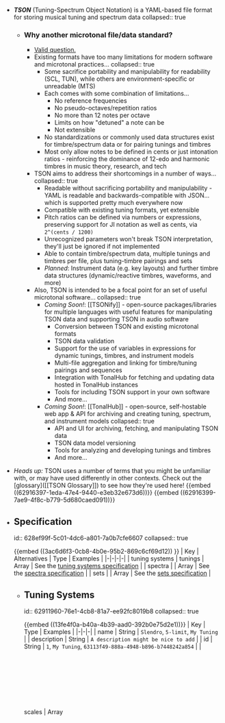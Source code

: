 - ***TSON*** (Tuning-Spectrum Object Notation) is a YAML-based file format for storing musical tuning and spectrum data
  collapsed:: true
	- ### Why another microtonal file/data standard?
		- [Valid question.](((629168a2-5251-438a-983c-1c1a993aeaeb)))
		- Existing formats have too many limitations for modern software and microtonal practices...
		  collapsed:: true
			- Some sacrifice portability and manipulability for readability (SCL, TUN), while others are environment-specific or unreadable (MTS)
			- Each comes with some combination of limitations...
				- No reference frequencies
				- No pseudo-octaves/repetition ratios
				- No more than 12 notes per octave
				- Limits on how "detuned" a note can be
				- Not extensible
			- No standardizations or commonly used data structures exist for timbre/spectrum data or for pairing tunings and timbres
			- Most only allow notes to be defined in cents or just intonation ratios - reinforcing the dominance of 12-edo and harmonic timbres in music theory, research, and tech
		- TSON aims to address their shortcomings in a number of ways...
		  collapsed:: true
			- Readable without sacrificing portability and manipulability - YAML is readable and backwards-compatible with JSON... which is supported pretty much everywhere now
			- Compatible with existing tuning formats, yet extensible
			- Pitch ratios can be defined via numbers or expressions, preserving support for JI notation as well as cents, via `2^(cents / 1200)`
			- Unrecognized parameters won't break TSON interpretation, they'll just be ignored if not implemented
			- Able to contain timbre/spectrum data, multiple tunings and timbres per file, plus tuning-timbre pairings and sets
			- *Planned*: Instrument data (e.g. key layouts) and further timbre data structures (dynamic/reactive timbres, waveforms, and more)
		- Also, TSON is intended to be a focal point for an set of useful microtonal software...
		  collapsed:: true
			- *Coming Soon!*: [[TSONify]] - open-source packages/libraries for multiple languages with useful features for manipulating TSON data and supporting TSON in audio software
				- Conversion between TSON and existing microtonal formats
				- TSON data validation
				- Support for the use of variables in expressions for dynamic tunings, timbres, and instrument models
				- Multi-file aggregation and linking for timbre/tuning pairings and sequences
				- Integration with TonalHub for fetching and updating data hosted in TonalHub instances
				- Tools for including TSON support in your own software
				- And more...
			- *Coming Soon!*: [[TonalHub]] - open-source, self-hostable web app & API for archiving and creating tuning, spectrum, and instrument models
			  collapsed:: true
				- API and UI for archiving, fetching, and manipulating TSON data
				- TSON data model versioning
				- Tools for analyzing and developing tunings and timbres
				- And more...
- *Heads up:* TSON uses a number of terms that you might be unfamiliar with, or may have used differently in other contexts. Check out the [glossary]([[TSON Glossary]]) to see how they're used here!
  {{embed ((62916397-1eda-47e4-9440-e3eb32e673d6))}}
  {{embed ((62916399-7ae9-4f8c-b779-5d680caed091))}}
- ## Specification
  id:: 628ef99f-5c01-4dc6-a801-7a0b7cfe6607
  collapsed:: true
  
  {{embed ((3ac6d6f3-0cb8-4b0e-95b2-869c6cf69d12)) }}
  | Key | Alternatives | Type | Examples |
  |-|-|-|-|
  | tuning systems | tunings | Array <Object> | See the [tuning systems specification](((62911960-76e1-4cb8-81a7-ee92fc8019b8))) |
  | spectra | | Array <Object> | See the [spectra specification](((6291b083-cb55-4961-8a93-e977afd6dc98))) |
  | sets | | Array <Object> | See the [sets specification](((6291b0c2-024a-45e7-86dc-4d149993c94e))) |
	- ## Tuning Systems
	  id:: 62911960-76e1-4cb8-81a7-ee92fc8019b8
	  collapsed:: true
	  
	  {{embed ((13fe4f0a-b40a-4b39-aad0-392b0e75d2e1))}}
	  | Key | Type | Examples |
	  |-|-|-|
	  | name | String | `Slendro`, `5-limit`, `My Tuning` |
	  | description | String | `A description might be nice to add` |
	  | id | String | `1`, `My Tuning`, `63113f49-888a-4948-b896-b7448242a854` |
	  | scales | Array <Object> | See the [scales specification](((629122d9-4089-4ca0-80af-bf8540b22d82))) |
	  An `id` must be defined, and it must be a unique value that isn't used by any other tuning systems.
	  
	  The only other required parameters are the [reference](((632cd327-c00a-41e2-9a4c-e99fb6fde7c9))) object and the [notes](((62918617-11a6-4911-abd6-d068605aaa73))) array.
		- ## Scales
		  id:: 629122d9-4089-4ca0-80af-bf8540b22d82
		  {{embed ((6296869a-0c5b-487b-af9c-dfca96eacf1d))}} 
		  The only required parameter is `notes`.
		  | Key | Alternatives | Type | Examples |
		  |-|-|-|-|
		  | reference | | Object | See the [reference specification](((632cd327-c00a-41e2-9a4c-e99fb6fde7c9))) |
		  | [repeat ratio](((6291924c-5500-456e-9cca-6a138f6e16c6))) | repeat | [Expression](((629146bc-6e1e-4a00-b2a0-5c205cfb23c6))), Number | `3^(7/3)`, `2.1` |
		  | [max frequency](((6291bc28-1b8c-4517-b0b8-d8a6d001ce91))) | max, maximum | String, Number | `666 Hz`, `20000` |
		  | [min frequency](((6296c474-695c-450e-9ecb-d0c2fac4ad30))) | min, minimum | String, Number | `66.6 Hz`, `20.0` |
		  | notes | | Array<[Expression](((629146bc-6e1e-4a00-b2a0-5c205cfb23c6))), Object> | See the [notes specification](((62918617-11a6-4911-abd6-d068605aaa73))) |
		  | [spectrum](((62f2aa52-4de4-4e95-8e5a-a90fa4f99e4e))) | | String | `7`, `My Spectrum` |
		-
		- ## Reference
		  id:: 632cd327-c00a-41e2-9a4c-e99fb6fde7c9
		  Because the scale's notes are defined as ratios relative to a [root](((62919617-9d52-416c-be4f-c72edbbbda0f))), a [reference frequency](((62919254-679c-4edd-aacc-105fc45c85b2))) is used to map real frequency values onto each of the notes.
		  
		  See the ((9ca5419f-19dc-4ba9-a131-4b3891639697)) section for more info and examples!
		  | Key | Type | Examples |
		  |-|-|-|-|
		  | [frequency](((62918b58-f893-48c9-b530-4102f7f3c173))) | String, Number | `440 Hz`, `500` |
		  | [note](((62919243-8c47-4050-b49c-ca654d73e36b))) | String | `A#`, `Dax`, `7` |
		  {{embed ((4899ac1f-4ff7-4a70-815f-19fcac761588))}}
		-
		- ## Notes
		  id:: 62918617-11a6-4911-abd6-d068605aaa73
		  {{embed ((6291c175-343a-4c3b-9fc7-f20c479ddbef))}} 
		  | Key | Alternatives | Type | Examples |
		  |-|-|-|-|
		  | [frequency ratio](((62918b58-f893-48c9-b530-4102f7f3c173))) | ratio | [Expression](((629146bc-6e1e-4a00-b2a0-5c205cfb23c6))) | `1.557`, `3^(1.3/13)` |
		  | name | | String | `A#`, `Dax`, `7` |
		  {{embed ((fe32a44a-6de1-4888-8d38-f33ba4a3187f))}}
	- ## Spectra
	  id:: 6291b083-cb55-4961-8a93-e977afd6dc98
	  collapsed:: true
	  {{embed ((62f3497b-ac78-49d3-8971-12db0df8a53c))}}
	  | Key | Alternatives | Type | Examples |
	  |-|-|-|-|
	  | name | | String | `Violin`, `Inharmonic #3` |
	  | description | | String | `Some description` |
	  | id | | String | `1`, `My Spectrum` |
	  | partial distribution | partials | Array <Object> | See the [partials specification](((629122d9-4089-4ca0-80af-bf8540b22d82))) |
	  An `id` must be defined, and it must be a unique value that isn't used by any other spectra.
		- ## Partial Distribution
		  
		  The **partials** array contains the spectrum's [partial distribution](((629bee65-cf76-4a03-a0e9-4862024c7d4e))).
		  
		  Each partial is represented by an object containing a [frequency ratio](((62918b58-f893-48c9-b530-4102f7f3c173))) and an [amplitude weight](((63111de0-f636-40c4-8c5f-da2c9164619b))).
		  | Key | Alternatives | Type |
		  |-|-|-|
		  | frequency ratio | ratio | [Expression](((629146bc-6e1e-4a00-b2a0-5c205cfb23c6))) |
		  | amplitude weight | weight | [Expression](((629146bc-6e1e-4a00-b2a0-5c205cfb23c6))) |
	- ## Sets
	  id:: 6291b0c2-024a-45e7-86dc-4d149993c94e
	  collapsed:: true
	  
	  {{embed ((63113e04-b1ed-4f89-b615-b012672760d2))}}
	  | Key | Type | Examples |
	  |-|-|-|-|
	  | id | String | `7`,  `My Set`, `63113f49-888a-4948-b896-b7448242a854`|
	  | name | String | `Composition 5` |
	  | description | String | `Some description` |
	  | members | Array <Object> | See the [set members specification](((63113f49-888a-4948-b896-b7448242a854))) |
	  An `id` must be defined, and it must be a unique value that isn't used by any other sets.
		- ## Set Members
		  id:: 63113f49-888a-4948-b896-b7448242a854
		  
		  Set members can reference a tuning system, a spectrum, or both.
		  
		  If both are defined, you can also provide a boolean, `override scale spectra`, which determines whether the spectrum defined in the set member should be used instead of any spectra that are declared in the tuning's scales.
		  
		  To include a spectrum or tuning in a set, the tuning or spectra must be defined in their respective arrays, and you must reference its `id` parameter, which must be a unique value.
		  
		  | Key | Alternatives | Type | Examples |
		  |-|-|-|-|
		  | tuning system | tuning | String | `1`, `My Special Tuning` |
		  | spectrum | | String | `1`, `My Special Spectrum` |
		  | override scale spectra | | Boolean | `true`, `false` |
	- ## Example TSONs
	  collapsed:: true
		- ```yaml
		  Tuning Systems
		    - name: 12edo
		      scales
		        - reference frequency: 440 hz
		          repeat ratio: 2.0
		          notes
		            - frequency ratio: 1
		              name: A
		            - ratio: 2^(1/12)
		              name: [ A#, Bb ]
		            # etc...
		    - name: JI - BP-edo
		      scales
		        - reference: 440
		          repeat: 2
		          max frequency: 880 hz
		          notes
		            - ratio: 3/2
		            	name: ref
		            - [ 4/3, 5/3 ]
		            # etc...
		        - reference: 880
		          repeat: 3
		          min: 880
		          notes
		            - 3^(1/13)
		            # etc...
		  
		  Spectra
		    - name: harmonic
		      overtones
		        - frequency ratio: 1
		          amplitude weight: 1
		        - ratio: 2
		          weight: 1/2
		        # etc...
		      # TBD
		      # - noise profile
		  
		  Instruments
		    # TBD
		    
		  Sets
		    # TBD
		  ```
- ## Understanding and Using TSON
  id:: 6291b7d7-25fc-4c5b-9a69-31565e1b89d8
  collapsed:: true
	- TSON is designed to hold [Tuning Systems](((62911960-76e1-4cb8-81a7-ee92fc8019b8))), [Spectra](((6291b083-cb55-4961-8a93-e977afd6dc98))), and [Sets](((6291b0c2-024a-45e7-86dc-4d149993c94e)))
	  id:: 3ac6d6f3-0cb8-4b0e-95b2-869c6cf69d12
	  
	  At the top level, TSON is just arrays of each.
	- ### Understanding Tuning Systems and Scales
	  id:: 9ca5419f-19dc-4ba9-a131-4b3891639697
	  collapsed:: true
		- In TSON, tuning systems are made of [scales](((629122d9-4089-4ca0-80af-bf8540b22d82))), and scales are made of [notes](((62918617-11a6-4911-abd6-d068605aaa73))).
		  id:: 13fe4f0a-b40a-4b39-aad0-392b0e75d2e1
		- Scales are functional and generative in the sense that notes are defined in relation to a [root](((62919617-9d52-416c-be4f-c72edbbbda0f))), and a [reference frequency](((62919254-679c-4edd-aacc-105fc45c85b2))) is used to generate real frequency values for all of the notes.
			- *Example:*
			  ```yaml
			  Tuning System
			    - scales
			      - reference frequency: 100 hz
			        notes
			          - 1			# 100 hz
			          - 1.3		# 130 hz
			          - 1.5		# 150 hz
			          - 1.75		# 175 hz
			  ```
		- If using multiple scales in a tuning system, the scales can overlap so that their notes are interlaced.
			- *Example:*
			  ```yaml
			  Tuning System
			    - scales
			      - reference frequency: 100 hz
			        notes
			          - 1			# 100 hz
			          - 1.5		# 150 hz
			          - 1.75		# 175 hz
			  
			      - reference frequency: 80 hz
			        notes
			          - 1 		# 80 hz
			          - 1.5		# 120 hz
			          - 2			# 160 hz
			          - 2.5		# 200 hz
			  ```
	- ### Understanding Scale Parameters
	  collapsed:: true
		- Scales can be made to repeat at a given ratio to the [root](((62919617-9d52-416c-be4f-c72edbbbda0f))) - the [repeat ratio](((6291924c-5500-456e-9cca-6a138f6e16c6))) then becomes the new root. This happens in both directions along the frequency spectrum - both increasing and decreasing in pitch.
			- *Example:*
			  ```yaml
			  Tuning System
			    - scales
			      - reference frequency: 100 hz
			        repeat ratio: 2
			        notes
			          - 1			# ... 50 hz, 100 hz, 200 hz, 400 hz ...
			          - 1.5		# ... 75 hz, 150 hz, 300 hz, 600 hz ...
			          - 1.75		# ... 87.5 hz, 175 hz, 350 hz, 700 hz ...
			  ```
		- By providing [minimum](((6296c474-695c-450e-9ecb-d0c2fac4ad30))) and [maximum](((6291bc28-1b8c-4517-b0b8-d8a6d001ce91))) frequencies for a scale, you can limit the frequency range that notes will be generated for. This way, you can prevent overlapping scales.
			- *Example:*
			  ```yaml
			  Tuning System
			    - scales
			      - reference: 100 hz
			        min: 300 hz
			        repeat: 2.0
			        notes
			          - 1.0		# 400 hz, 800 hz, 1600 hz, 3200 hz ...
			          - 1.5		# 300 hz, 600 hz, 1200 hz, 2400 hz ...
			          - 1.75		# 350 hz, 700 hz, 1400 hz, 2800 hz ...
			      - reference: 80
			        max: 300
			        repeat: 2.5
			        notes
			          - 1			# ... 32 hz, 80 hz, 200 hz
			          - 1.5		# ... 48 hz, 120 hz, 300 hz
			          - 2			# ... 64 hz, 160 hz
			  ```
		- If a repeat ratio is provided but min/max values are not, the scale could be repeated to cover any frequency range (whether toward $$\infty$$, the infinite regression of the asymptote at $$0$$, or both).
		- If a [note](((62919243-8c47-4050-b49c-ca654d73e36b))) is not provided in the reference object, the reference frequency will be set to the scale's root (ie, ratio `1.0`) that note [frequency ratios](((62918b58-f893-48c9-b530-4102f7f3c173))) are based on.
		  id:: 4899ac1f-4ff7-4a70-815f-19fcac761588
			- *Warning:* If a note with a frequency ratio of `1` is not defined, then a note will not exist there, nor at repeat intervals. If a reference note isn't defined either, then the scale's notes will be centered around a root and reference pitch that doesn't exist as a note.
			  
			  This may be desirable for some tunings, but many tunings will need a note with a frequency ratio of  `1`.
		- An optional [spectrum](((62f2aa52-4de4-4e95-8e5a-a90fa4f99e4e))) parameter can be provided as well, which must reference the ID of a spectrum that's defined in the `spectra` array.
			- This is intended to enable different scales within the same tuning system to be used with different spectra, enabling multi-scale as well as multi-spectra tuning systems.
	- ### Understanding Notes
	  collapsed:: true
		- The only requirement for a note is a [frequency ratio](((62918b58-f893-48c9-b530-4102f7f3c173))), which can be defined using either a number (integer or float) or a valid [expression](((629146bc-6e1e-4a00-b2a0-5c205cfb23c6))) that resolves to a real number greater than zero.
		  id:: 6291c175-343a-4c3b-9fc7-f20c479ddbef
		- While note names are optional, they're required to be used as a scale's [reference note](((62919243-8c47-4050-b49c-ca654d73e36b))), and possibly for some [[TSONify]] functionalities as well.
		  id:: fe32a44a-6de1-4888-8d38-f33ba4a3187f
		  
		  If some or all of a scale's notes don't need a note name, you can just use an array of number and expression strings - you can even use bracket notation arrays as entries in the notes array!
		  *Example:*
		  ```yaml
		  # The two scales below are the same
		  #
		  # This is a valid, if minimal, TSON file
		  
		  Tuning Systems
		    - scales
		        - notes: [ 1, 1.5^(1/4), 1.5^(2/4), 1.5^(3/4) ]
		          reference frequency: 100
		        - notes
		            - ratio: 1.5^(1/4)
		              name: B
		            - 1.5^(3/4)
		            - [ 1, 1.5^(2/4) ]
		          reference frequency: 100
		  ```
	- ### Understanding Spectra and Partial Distributions
	  collapsed:: true
		- [Spectra](((62f2aa52-4de4-4e95-8e5a-a90fa4f99e4e))) are used to store various information that can be used to recreate a sound or tone. This could be an instrument tone or virtually any sound.
		  {{embed ((62f3497b-755b-44c8-8a08-30d90eef5453))}}
		- Techniques such as additive synthesis or spectral modelling synthesis can be used with this data to recreate the sound described by this data.
		- {{embed ((62f3497b-5de1-4bd2-9d5c-2185c8957281))}}
		- Partial distributions store information about various partials (aka overtones) that comprise a sound. Typically, they are used to store the most prominent partials in a sound, but there isn't a limit to the number of partial that can be stored.
		- Partials are represented by a [frequency ratio](((62918b58-f893-48c9-b530-4102f7f3c173))) (similar to the frequency ratios of notes) and an [amplitude weight](((63111de0-f636-40c4-8c5f-da2c9164619b))) (similar to the frequency ratios of notes).
			- Amplitude weights define the relative power of a partial, compared to the other partials in the distribution. Ie, given two partials, the partial with the larger value for its amplitude weight will be louder than the partial with a smaller amplitude.
			- Typically, the amplitude weights in a partial distribution will be normalized so that they sum to `1.0`. Thus, amplitude weights determine how each partial will comprise the sound's overall loudness when combined.
			- Amplitude weights do not, however, determine the overall loudness of the sound. A partial distribution with a given set of amplitude weights can be used to represent very quiet as well as very loud sounds. The relative loudness between partials would be consistent, though.
- ## Include TSON Support in Your Own Software
  collapsed:: true
	- Coming Soon (once [specifications](((628ef99f-5c01-4dc6-a801-7a0b7cfe6607))) and [[TSONify]] are further developed)
- ## Get Involved
  collapsed:: true
  id:: 628ef99f-655c-4c4d-a9de-a3455a919704
	- **Is TSON missing something?** Do you have an idea that could make TSON more useful, interoperable, or accessible? Please leave a [github issue](https://github.com/spectral-discord/TSON/issues)!
	-
	- **Community!** I'd love for collaborators and contributors for TSON and Spectral Discord. The ideal would be for this to be a community-led project.
		- I'll be setting up a chat server soon... I'd prefer something open-source/secure like [Matrix](https://matrix.org/) or [Cwtch](https://cwtch.im/), but might succumb to Discord for accessibility.
	-
	- **Translating!** I'd like to get this Knowledge Garden translated as it becomes more stable. If you'd like to help translate it to any language, get it touch!
	-